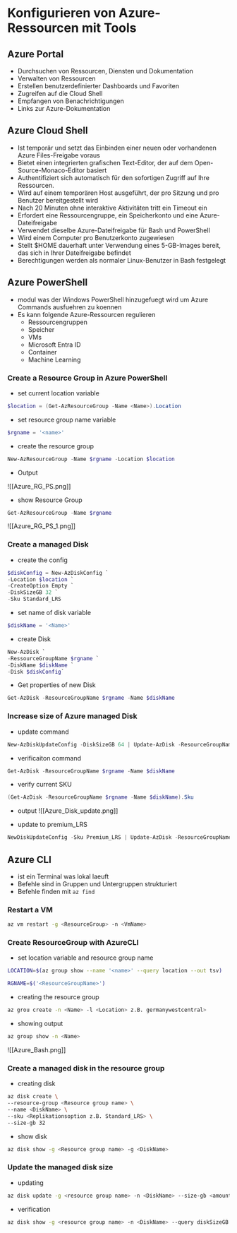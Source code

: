# Konfigurieren von Azure-Ressourcen mit Tools

## Azure Portal 

- Durchsuchen von Ressourcen, Diensten und Dokumentation
- Verwalten von Ressourcen
- Erstellen benutzerdefinierter Dashboards und Favoriten
- Zugreifen auf die Cloud Shell
- Empfangen von Benachrichtigungen
- Links zur Azure-Dokumentation

## Azure Cloud Shell 

- Ist temporär und setzt das Einbinden einer neuen oder vorhandenen Azure Files-Freigabe voraus
- Bietet einen integrierten grafischen Text-Editor, der auf dem Open-Source-Monaco-Editor basiert
- Authentifiziert sich automatisch für den sofortigen Zugriff auf Ihre Ressourcen.
- Wird auf einem temporären Host ausgeführt, der pro Sitzung und pro Benutzer bereitgestellt wird
- Nach 20 Minuten ohne interaktive Aktivitäten tritt ein Timeout ein
- Erfordert eine Ressourcengruppe, ein Speicherkonto und eine Azure-Dateifreigabe
- Verwendet dieselbe Azure-Dateifreigabe für Bash und PowerShell
- Wird einem Computer pro Benutzerkonto zugewiesen
- Stellt $HOME dauerhaft unter Verwendung eines 5-GB-Images bereit, das sich in Ihrer Dateifreigabe befindet
- Berechtigungen werden als normaler Linux-Benutzer in Bash festgelegt


## Azure PowerShell

- modul was der Windows PowerShell hinzugefuegt wird um Azure Commands ausfuehren zu koennen 
- Es kann folgende Azure-Ressourcen regulieren
	 - Ressourcengruppen
	- Speicher
	- VMs
	- Microsoft Entra ID
	- Container
	- Machine Learning


### Create a Resource Group in Azure PowerShell

- set  current location variable
```powershell
$location = (Get-AzResourceGroup -Name <Name>).Location
```
- set resource group name variable
```powershell
$rgname = '<name>'
```
- create the resource group
```powershell 
New-AzResourceGroup -Name $rgname -Location $location
```

- Output

![[Azure_RG_PS.png]]

- show Resource Group
```powershell
Get-AzResourceGroup -Name $rgname
```

![[Azure_RG_PS_1.png]]

### Create a managed Disk 

- create the config 
```powershell 
$diskConfig = New-AzDiskConfig `
-Location $location `
-CreateOption Empty `
-DiskSizeGB 32 `
-Sku Standard_LRS
```
- set name of disk variable
```powershell
$diskName = '<Name>'
```
- create Disk
```powershell
New-AzDisk `
-RessourceGroupName $rgname `
-DiskName $diskName `
-Disk $diskConfig`
```
- Get properties of new Disk
```powershell
Get-AzDisk -ResourceGroupName $rgname -Name $diskName
```

### Increase size of Azure managed Disk

- update command
```powershell
New-AzDiskUpdateConfig -DiskSizeGB 64 | Update-AzDisk -ResourceGroupName $rgname -DiskName $diskName
```
- verificaiton command
```powershell
Get-AzDisk -ResourceGroupName $rgname -Name $diskName
```
- verify current SKU
```powershell
(Get-AzDisk -ResourceGroupName $rgname -Name $diskName).Sku
```
- output
![[Azure_Disk_update.png]]

- update to premium_LRS
```powershell
NewDiskUpdateConfig -Sku Premium_LRS | Update-AzDisk -ResourceGroupName $rgname -DiskName $diskName
```


## Azure CLI

- ist ein Terminal was lokal laeuft 
- Befehle sind in Gruppen und Untergruppen strukturiert
- Befehle finden mit `az find`

### Restart a VM

```bash
az vm restart -g <ResourceGroup> -n <VmName>
```


### Create ResourceGroup with AzureCLI

- set location variable and resource group name
```bash
LOCATION=$(az group show --name '<name>' --query location --out tsv)

RGNAME=$('<ResourceGroupName>')
```
- creating the resource group
```bash
az grou create -n <Name> -l <Location> z.B. germanywestcentral>
```
- showing output
```bash
az group show -n <Name>
```

![[Azure_Bash.png]]

### Create a managed disk in the resource group

- creating disk
```bash
az disk create \
--resource-group <Resource group name> \
--name <DiskName> \
--sku <Replikationsoption z.B. Standard_LRS> \
--size-gb 32
```
- show disk 
```bash
az disk show -g <Resource group name> -g <DiskName>
```

### Update the managed disk size

- updating
```bash
az disk update -g <resource group name> -n <DiskName> --size-gb <amount>
```
- verification
```bash
az disk show -g <resource group name> -n <DiskName> --query diskSizeGB
```